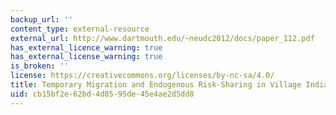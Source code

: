 ```yaml
---
backup_url: ''
content_type: external-resource
external_url: http://www.dartmouth.edu/~neudc2012/docs/paper_112.pdf
has_external_licence_warning: true
has_external_license_warning: true
is_broken: ''
license: https://creativecommons.org/licenses/by-nc-sa/4.0/
title: Temporary Migration and Endogenous Risk-Sharing in Village India." (PDF)
uid: cb15bf2e-62bd-4d85-95de-45e4ae2d5dd8
---
```

